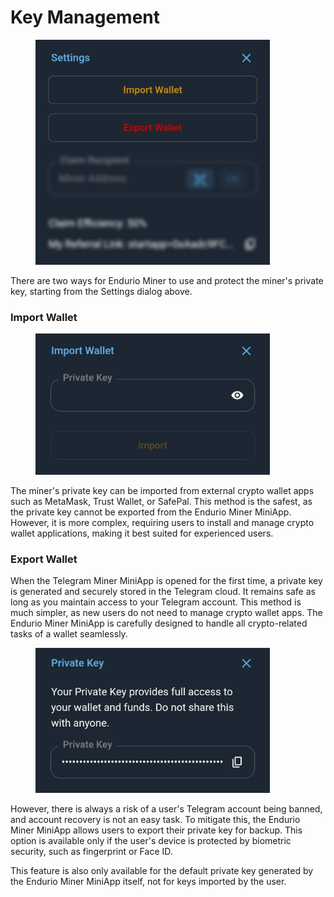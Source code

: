 # Key Management

<figure><img src="../.gitbook/assets/image (1) (1).png" alt="" width="375"><figcaption></figcaption></figure>

There are two ways for Endurio Miner to use and protect the miner's private key, starting from the Settings dialog above.

### Import Wallet

<figure><img src="../.gitbook/assets/image (2) (1).png" alt="" width="375"><figcaption></figcaption></figure>

The miner's private key can be imported from external crypto wallet apps such as MetaMask, Trust Wallet, or SafePal. This method is the safest, as the private key cannot be exported from the Endurio Miner MiniApp. However, it is more complex, requiring users to install and manage crypto wallet applications, making it best suited for experienced users.

### Export Wallet

When the Telegram Miner MiniApp is opened for the first time, a private key is generated and securely stored in the Telegram cloud. It remains safe as long as you maintain access to your Telegram account. This method is much simpler, as new users do not need to manage crypto wallet apps. The Endurio Miner MiniApp is carefully designed to handle all crypto-related tasks of a wallet seamlessly.

<figure><img src="../.gitbook/assets/image (3) (1).png" alt="" width="375"><figcaption></figcaption></figure>

However, there is always a risk of a user's Telegram account being banned, and account recovery is not an easy task. To mitigate this, the Endurio Miner MiniApp allows users to export their private key for backup. This option is available only if the user's device is protected by biometric security, such as fingerprint or Face ID.

This feature is also only available for the default private key generated by the Endurio Miner MiniApp itself, not for keys imported by the user.
